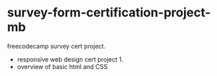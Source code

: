 # survey-form-certification-project-mb
freecodecamp survey cert project.
* responsive web design cert project 1.
* overview of basic html and CSS